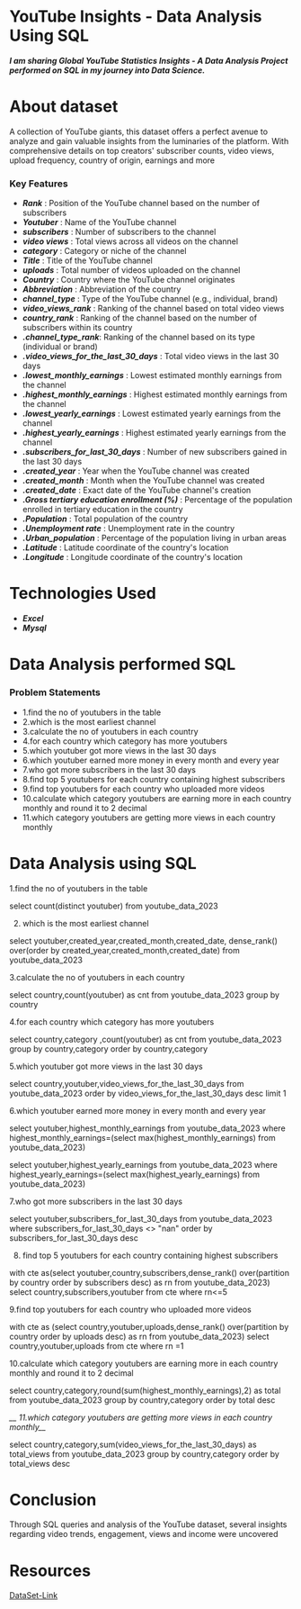 
#  YouTube Insights - Data Analysis Using SQL
*__I am sharing Global YouTube Statistics Insights - A Data Analysis Project performed on SQL in my journey into Data Science.__*
                         
 # About dataset
 
  A collection of YouTube giants, this dataset offers a perfect avenue to analyze and gain valuable insights from the luminaries of the platform. With comprehensive details on top creators' subscriber counts, video views, upload frequency, country of origin, earnings and more

### Key Features

* *__Rank__* : Position of the YouTube channel based on the number of subscribers<br>
* *__Youtuber__* : Name of the YouTube channel<br>
* *__subscribers__* : Number of subscribers to the channel<br>
* *__video views__* : Total views across all videos on the channel<br>
* *__category__* : Category or niche of the channel<br>
* *__Title__* : Title of the YouTube channel<br>
* *__uploads__* : Total number of videos uploaded on the channel<br>
* *__Country__* : Country where the YouTube channel originates<br>
* *__Abbreviation__* : Abbreviation of the country<br>
* *__channel_type__* : Type of the YouTube channel (e.g., individual, brand)<br>
* *__video_views_rank__* : Ranking of the channel based on total video views
* *__country_rank__* : Ranking of the channel based on the number of subscribers within its country<br>
* *__.channel_type_rank__*: Ranking of the channel based on its type (individual or brand)<br>
* *__.video_views_for_the_last_30_days__* : Total video views in the last 30 days<br>
* *__.lowest_monthly_earnings__* : Lowest estimated monthly earnings from the channel<br>
* *__.highest_monthly_earnings__* : Highest estimated monthly earnings from the channel<br>
* *__.lowest_yearly_earnings__* : Lowest estimated yearly earnings from the channel<br>
* *__.highest_yearly_earnings__* : Highest estimated yearly earnings from the channel<br>
* *__.subscribers_for_last_30_days__* : Number of new subscribers gained in the last 30 days<br>
* *__.created_year__* : Year when the YouTube channel was created<br>
* *__.created_month__* : Month when the YouTube channel was created<br>
* *__.created_date__* : Exact date of the YouTube channel's creation<br>
* *__.Gross tertiary education enrollment (%)__* : Percentage of the population enrolled in tertiary education in the country<br>
* *__.Population__* : Total population of the country<br>
* *__.Unemployment rate__* : Unemployment rate in the country<br>
* *__.Urban_population__* : Percentage of the population living in urban areas<br>
* *__.Latitude__* : Latitude coordinate of the country's location<br>
* *__.Longitude__* : Longitude coordinate of the country's location<br>

# Technologies Used

* *__Excel__*
* *__Mysql__*

# Data Analysis performed SQL

### Problem Statements

* 1.find the no of youtubers in the table
* 2.which is the most earliest channel
* 3.calculate the no of youtubers in each country
* 4.for each country which category has more youtubers
* 5.which youtuber got more views in the last 30 days
* 6.which youtuber earned more money in every month and every year
* 7.who got more subscribers in the last 30 days
* 8.find top 5 youtubers for each country containing highest subscribers
* 9.find top youtubers for each country who uploaded more videos
* 10.calculate which category youtubers are earning more in each country monthly and round it to 2 decimal
* 11.which category youtubers are getting more views in each country monthly

# Data Analysis using SQL
1.find the no of youtubers in the table

select count(distinct youtuber) from youtube_data_2023

2. which is the most earliest channel

select  youtuber,created_year,created_month,created_date,
dense_rank() over(order by created_year,created_month,created_date) from youtube_data_2023

3.calculate the no of youtubers in each country

select country,count(youtuber) as cnt from youtube_data_2023
group by country

4.for each country which category has more youtubers
 
select country,category ,count(youtuber) as cnt from youtube_data_2023
group by country,category 
order by country,category
 
5.which youtuber got more views in the last 30 days

select country,youtuber,video_views_for_the_last_30_days from youtube_data_2023
order by video_views_for_the_last_30_days desc
limit 1

6.which youtuber earned more money in every month and every year

select youtuber,highest_monthly_earnings from youtube_data_2023
where highest_monthly_earnings=(select max(highest_monthly_earnings) from youtube_data_2023)

select youtuber,highest_yearly_earnings from youtube_data_2023
where highest_yearly_earnings=(select max(highest_yearly_earnings) from youtube_data_2023)

7.who got more subscribers in the last 30 days

select youtuber,subscribers_for_last_30_days from youtube_data_2023 
where subscribers_for_last_30_days <> "nan"
order by subscribers_for_last_30_days desc

8. find top 5 youtubers for each country containing highest subscribers

with cte as(select youtuber,country,subscribers,dense_rank() over(partition by country order by subscribers desc) as rn from youtube_data_2023)
select country,subscribers,youtuber from cte
where rn<=5

9.find top youtubers for each country who uploaded more videos

with cte as (select country,youtuber,uploads,dense_rank() over(partition by country order by uploads desc) as rn from youtube_data_2023)
select country,youtuber,uploads from cte
where rn =1

10.calculate which category youtubers are earning more in each country monthly and round it to 2 decimal

select country,category,round(sum(highest_monthly_earnings),2) as total from youtube_data_2023
group by country,category
order by total desc

*__ 11.which category youtubers are getting more views in each country monthly__*

select country,category,sum(video_views_for_the_last_30_days) as total_views from youtube_data_2023
group by country,category
order by total_views desc

# Conclusion
Through SQL queries and analysis of the YouTube dataset, several insights regarding video trends, engagement, views and income were uncovered

# Resources
[DataSet-Link](https://www.kaggle.com/datasets/nelgiriyewithana/global-youtube-statistics-2023)
